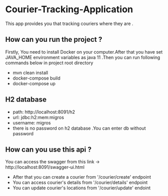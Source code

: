 # Courier-Tracking-Application

This app provides you that tracking couriers where they are . 

## How can you run the project ?
Firstly, You need to install Docker on your computer.After that you have set JAVA_HOME environment variables as java 11
.Then you can run following commands below in project root directory

* mvn clean install
* docker-compose build
* docker-compose up

## H2 database

* path: http://localhost:8091/h2
* url: jdbc:h2:mem:migros
* username: migros
* there is no password on h2 database .You can enter db without password


## How can you use this api ?
You can access the swagger from this link -> http://localhost:8091/swagger-ui.html

* After that you can create a courier from '/courier/create' endpoint
* You can access courier's details from '/courier/details' endpoint
* You can update courier's locations from '/courier/update' endoint


